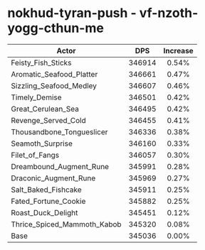 # nokhud-tyran-push - vf-nzoth-yogg-cthun-me
| Actor | DPS | Increase |
|---|:---:|:---:|
|Feisty_Fish_Sticks|346914|0.54%|
|Aromatic_Seafood_Platter|346661|0.47%|
|Sizzling_Seafood_Medley|346607|0.46%|
|Timely_Demise|346501|0.42%|
|Great_Cerulean_Sea|346495|0.42%|
|Revenge_Served_Cold|346455|0.41%|
|Thousandbone_Tongueslicer|346336|0.38%|
|Seamoth_Surprise|346160|0.33%|
|Filet_of_Fangs|346057|0.30%|
|Dreambound_Augment_Rune|345991|0.28%|
|Draconic_Augment_Rune|345969|0.27%|
|Salt_Baked_Fishcake|345911|0.25%|
|Fated_Fortune_Cookie|345882|0.25%|
|Roast_Duck_Delight|345451|0.12%|
|Thrice_Spiced_Mammoth_Kabob|345320|0.08%|
|Base|345036|0.00%|
